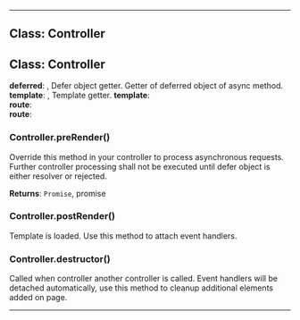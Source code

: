 <!---->
<!--# Global-->
<!---->





* * *

## Class: Controller



## Class: Controller


**deferred**:  , Defer object getter. Getter of deferred object of async method.
**template**:  , Template getter.
**template**:  
**route**:  
**route**:  
### Controller.preRender() 

Override this method in your controller to process asynchronous requests.
Further controller processing shall not be executed until defer object is either
resolver or rejected.

**Returns**: `Promise`, promise

### Controller.postRender() 

Template is loaded. Use this method to attach event handlers.


### Controller.destructor() 

Called when controller another controller is called. Event handlers will be detached automatically,
use this method to cleanup additional elements added on page.




* * *










